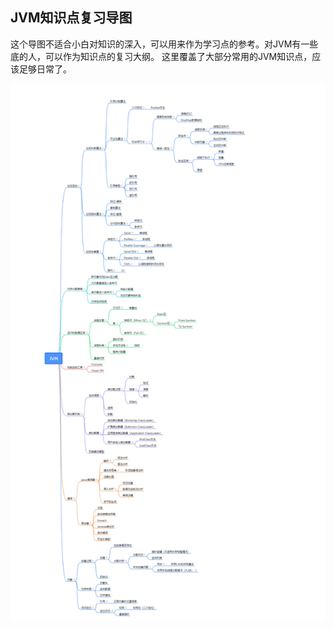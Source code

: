 ## JVM知识点复习导图
这个导图不适合小白对知识的深入，可以用来作为学习点的参考。对JVM有一些底的人，可以作为知识点的复习大纲。
这里覆盖了大部分常用的JVM知识点，应该足够日常了。

![JVM](./images/JVM知识点复习导图.jpg)